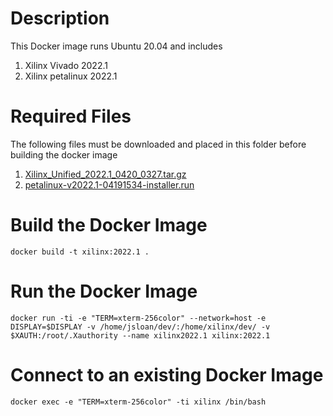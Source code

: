 # Description
This Docker image runs Ubuntu 20.04 and includes
1. Xilinx Vivado 2022.1
2. Xilinx petalinux 2022.1

# Required Files
The following files must be downloaded and placed in this folder before building the docker image
1. [Xilinx_Unified_2022.1_0420_0327.tar.gz](https://www.xilinx.com/member/forms/download/xef.html?filename=Xilinx_Unified_2022.1_0420_0327.tar.gz)
2. [petalinux-v2022.1-04191534-installer.run](https://www.xilinx.com/member/forms/download/xef.html?filename=petalinux-v2022.1-04191534-installer.run)

# Build the Docker Image
```
docker build -t xilinx:2022.1 .
```

# Run the Docker Image
```
docker run -ti -e "TERM=xterm-256color" --network=host -e DISPLAY=$DISPLAY -v /home/jsloan/dev/:/home/xilinx/dev/ -v $XAUTH:/root/.Xauthority --name xilinx2022.1 xilinx:2022.1
```

# Connect to an existing Docker Image
```
docker exec -e "TERM=xterm-256color" -ti xilinx /bin/bash
```
